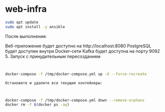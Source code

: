 # web-infra
```bash
sudo apt update
sudo apt install -y ansible
```
После выполнения:

Веб-приложение будет доступно на http://localhost:8080
PostgreSQL будет доступен внутри Docker-сети
Kafka будет доступна на порту 9092
5. Запуск с принудительным пересозданием
```bash


docker-compose -f /tmp/docker-compose.yml up -d --force-recreate
```

    Остановите и удалите все текущие контейнеры:

```bash


docker-compose -f /tmp/docker-compose.yml down --remove-orphans
docker rm -f $(docker ps -aq)
```